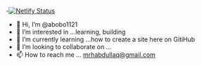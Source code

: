 -[![Netlify Status](https://api.netlify.com/api/v1/badges/8a138ee5-3ef7-4128-946b-230af2bf630d/deploy-status)](https://app.netlify.com/sites/abobo/deploys)
-  👋 Hi, I’m @abobo1121
- 👀 I’m interested in ...learning, building 
- 🌱 I’m currently learning ...how to create a site here on GitiHub
- 💞️ I’m looking to collaborate on ...
- 📫 How to reach me ... mrhabdullaq@gmail.com

<!---
abobo1121/abobo1121 is a ✨ special ✨ repository because its `README.md` (this file) appears on your GitHub profile.
You can click the Preview link to take a look at your changes.
--->
